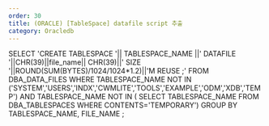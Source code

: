 ```yaml
---
order: 30
title: (ORACLE) [TableSpace] datafile script 추출
category: Oracledb
---
```


SELECT 'CREATE TABLESPACE '|| TABLESPACE_NAME ||' DATAFILE '||CHR(39)||file_name||
 CHR(39)||' SIZE '||ROUND(SUM(BYTES)/1024/1024*1.2)||'M REUSE ;' FROM DBA_DATA_FILES WHERE TABLESPACE_NAME NOT IN ('SYSTEM','USERS','INDX','CWMLITE','TOOLS','EXAMPLE','ODM','XDB','TEMP') AND TABLESPACE_NAME NOT IN ( SELECT TABLESPACE_NAME FROM DBA_TABLESPACES WHERE CONTENTS='TEMPORARY') GROUP BY TABLESPACE_NAME, FILE_NAME ;
